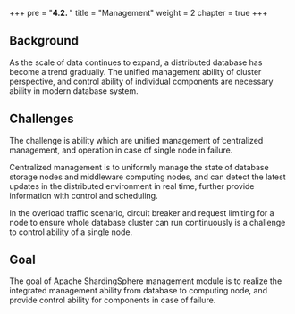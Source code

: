 +++
pre = "<b>4.2. </b>"
title = "Management"
weight = 2
chapter = true
+++

## Background

As the scale of data continues to expand, a distributed database has become a trend gradually.
The unified management ability of cluster perspective, and control ability of individual components are necessary ability in modern database system.

## Challenges

The challenge is ability which are unified management of centralized management, and  operation in case of single node in failure.

Centralized management is to uniformly manage the state of database storage nodes and middleware computing nodes, 
and can detect the latest updates in the distributed environment in real time, further provide information with control and scheduling.

In the overload traffic scenario, circuit breaker and request limiting for a node to ensure whole database cluster can run continuously is a challenge to control ability of a single node.

## Goal

The goal of Apache ShardingSphere management module is to realize the integrated management ability from database to computing node, and provide control ability for components in case of failure.
